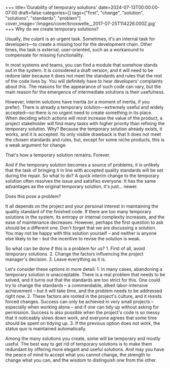 +++
title='Durability of temporary solutions'
date=2024-07-13T00:00:00-07:00
draft=false
categories=[]
tags=["first", "change", "solution", "solutions", "standards", "problem"]
cover_image='/images/cover/knoxwelle__2017-07-25T114226.000Z.jpg'
+++
Why do we create temporary solutions?

Usually, the culprit is an urgent task. Sometimes, it's an internal task for developers—to create a missing tool for the development chain. Other times, the task is external, user-oriented, such as a workaround to compensate for missing functionality.

In most systems and teams, you can find a module that somehow stands out in the system. It is considered a draft version, and it will need to be redone later because it does not meet the standards and rules that the rest of the code lives by. You will definitely have to hear developers' complaints about this. The reasons for the appearance of such code can vary, but the main reason for the emergence of intermediate solutions is their usefulness.

However, interim solutions have inertia (or a moment of inertia, if you prefer). There is already a temporary solution—extremely useful and widely accepted—so there is no urgent need to create something in its place. When deciding which actions will most increase the value of the product, a project stakeholder will find many tasks with higher priority than refining the temporary solution. Why? Because the temporary solution already exists, it works, and it is accepted. Its only visible drawback is that it does not meet the chosen standards and rules, but, except for some niche products, this is a weak argument for change.

That's how a temporary solution remains. Forever.

And if the temporary solution becomes a source of problems, it is unlikely that the task of bringing it in line with accepted quality standards will be set during the repair. So what to do? A quick interim change to the temporary solution often resolves the issue and satisfies everyone. It has the same advantages as the original temporary solution, it's just... newer.

Does this pose a problem?

It all depends on the project and your personal interest in maintaining the quality standard of the finished code. If there are too many temporary solutions in the system, its entropy or internal complexity increases, and the ease of maintenance decreases. However, perhaps the first question to ask should be a different one. Don't forget that we are discussing a solution. You may not be happy with this solution yourself – and neither is anyone else likely to be – but the incentive to revise the solution is weak.

So what can be done if this is a problem for us? 1. First of all, avoid temporary solutions. 2. Change the factors influencing the project manager's decision. 3. Leave everything as it is.

Let's consider these options in more detail: 1. In many cases, abandoning a temporary solution is unacceptable. There is a real problem that needs to be solved, and it turns out that the standards are too strict for this. One could try to change the standards – a commendable, albeit labor-intensive achievement – but it will take time, and the problem needs to be addressed right now. 2. These factors are rooted in the project's culture, and it resists forced changes. Success can only be achieved in very small projects – especially when working alone – and if one can tidy up without asking for permission. Success is also possible when the project's code is so messy that it noticeably slows down work, and everyone agrees that some time should be spent on tidying up. 3. If the previous option does not work, the status quo is maintained automatically.

Among the many solutions you create, some will be temporary and mostly useful. The best way to get rid of temporary solutions is to make them redundant by offering more elegant and useful solutions. And may you have the peace of mind to accept what you cannot change, the strength to change what you can, and the wisdom to distinguish one from the other.